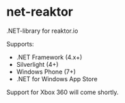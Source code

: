 net-reaktor
===========

.NET-library for reaktor.io

Supports:
- .NET Framework (4.x+)
- Silverlight (4+)
- Windows Phone (7+)
- .NET for Windows App Store


Support for Xbox 360 will come shortly.
